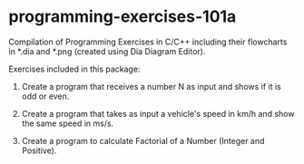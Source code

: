 # programming-exercises-101a
Compilation of Programming Exercises in C/C++ including their flowcharts in *.dia and *.png (created using Dia Diagram Editor).

Exercises included in this package:

1. Create a program that receives a number N as input and shows if it is odd or even.

2. Create a program that takes as input a vehicle's speed in km/h and show the same speed in ms/s.

3. Create a program to calculate Factorial of a Number (Integer and Positive).
